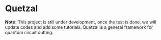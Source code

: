 # Quetzal
**Note:** This project is still under development, once the test is done, we will update codes and add some tutorials.
Quetzal is a general framework for quantum circuit cutting.
